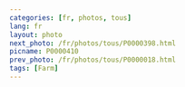 ```yaml
---
categories: [fr, photos, tous]
lang: fr
layout: photo
next_photo: /fr/photos/tous/P0000398.html
picname: P0000410
prev_photo: /fr/photos/tous/P0000018.html
tags: [Farm]
---
```


